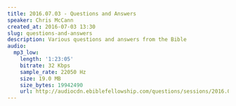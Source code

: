 ```yaml
---
title: 2016.07.03 - Questions and Answers
speaker: Chris McCann
created_at: 2016-07-03 13:30
slug: questions-and-answers
description: Various questions and answers from the Bible
audio:
  mp3_low:
    length: '1:23:05'
    bitrate: 32 Kbps
    sample_rate: 22050 Hz
    size: 19.0 MB
    size_bytes: 19942490
    url: http://audiocdn.ebiblefellowship.com/questions/sessions/2016.07.03_McCann_-_Questions_and_Answers.mp3
---
```

